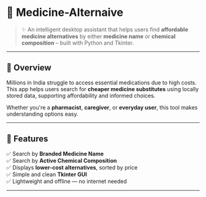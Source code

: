 # 💊 Medicine-Alternaive

> ✨ An intelligent desktop assistant that helps users find **affordable medicine alternatives** by either **medicine name** or **chemical composition** – built with Python and Tkinter.

---

## 📌 Overview

Millions in India struggle to access essential medications due to high costs. This app helps users search for **cheaper medicine substitutes** using locally stored data, supporting affordability and informed choices.

Whether you're a **pharmacist**, **caregiver**, or **everyday user**, this tool makes understanding options easy.

---

## 🧠 Features

✅ Search by **Branded Medicine Name**  
✅ Search by **Active Chemical Composition**  
✅ Displays **lower-cost alternatives**, sorted by price  
✅ Simple and clean **Tkinter GUI**  
✅ Lightweight and offline — no internet needed  

---



